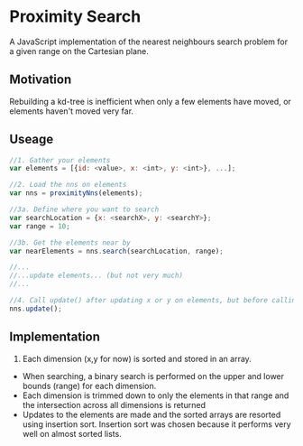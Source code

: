 # Proximity Search #

A JavaScript implementation of the nearest neighbours search problem for a given range on the Cartesian plane.

## Motivation ##
Rebuilding a kd-tree is inefficient when only a few elements have moved, or elements haven't moved very far.

## Useage ##
```JavaScript
//1. Gather your elements
var elements = [{id: <value>, x: <int>, y: <int>}, ...];

//2. Load the nns on elements
var nns = proximityNns(elements);

//3a. Define where you want to search
var searchLocation = {x: <searchX>, y: <searchY>};
var range = 10;

//3b. Get the elements near by
var nearElements = nns.search(searchLocation, range);

//...
//...update elements... (but not very much)
//...

//4. Call update() after updating x or y on elements, but before calling search()
nns.update();
```

## Implementation ##
1. Each dimension (x,y for now) is sorted and stored in an array.
* When searching, a binary search is performed on the upper and lower bounds (range) for each dimension.
* Each dimension is trimmed down to only the elements in that range and the intersection across all dimensions is returned
* Updates to the elements are made and the sorted arrays are resorted using insertion sort. Insertion sort was chosen because it performs very well on almost sorted lists.